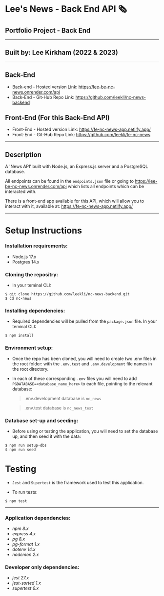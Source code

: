 # **Lee's News - Back End API** 🗞

## **Portfolio Project - Back End**

---

## **Built by:** Lee Kirkham (2022 & 2023)

---

## **Back-End**

- Back-end - Hosted version Link: https://lee-be-nc-news.onrender.com/api
- Back-End - Git-Hub Repo Link: https://github.com/leekli/nc-news-backend

## **Front-End (For this Back-End API)**

- Front-End - Hosted version Link: https://fe-nc-news-app.netlify.app/
- Front-End - Git-Hub Repo Link: https://github.com/leekli/fe-nc-news

---

## **Description**

A 'News API' built with Node.js, an Express.js server and a PostgreSQL database.

All endpoints can be found in the `endpoints.json` file or going to https://lee-be-nc-news.onrender.com/api which lists all endpoints which can be interacted with.

There is a front-end app available for this API, which will allow you to interact with it, available at: https://fe-nc-news-app.netlify.app/

---

# **Setup Instructions**

### **Installation requirements:**

- Node.js 17.x
- Postgres 14.x

### **Cloning the repositry:**

- In your teminal CLI:

```
$ git clone https://github.com/leekli/nc-news-backend.git
$ cd nc-news
```

### **Installing dependencies:**

- Required dependencies will be pulled from the `package.json` file. In your teminal CLI:

```
$ npm install
```

### **Environment setup:**

- Once the repo has been cloned, you will need to create two .env files in the root folder: with the `.env.test` and `.env.development` file names in the root directory.
- In each of these corresponding `.env` files you will need to add `PGDATABASE=<database_name_here>` to each file, pointing to the relevant database:

  > .env.development database is `nc_news`

  > .env.test database is `nc_news_test`

### **Database set-up and seeding:**

- Before using or testing the application, you will need to set the database up, and then seed it with the data:

```
$ npm run setup-dbs
$ npm run seed
```

# **Testing**

- `Jest` and `Supertest` is the framework used to test this application.

- To run tests:

```
$ npm test
```

---

### **Application dependencies:**

<i>

- npm 8.x
- express 4.x
- pg 8.x
- pg-format 1.x
- dotenv 14.x
- nodemon 2.x
  </i>

### **Developer only dependencies:**

<i>

- jest 27.x
- jest-sorted 1.x
- supertest 6.x
  </i>
